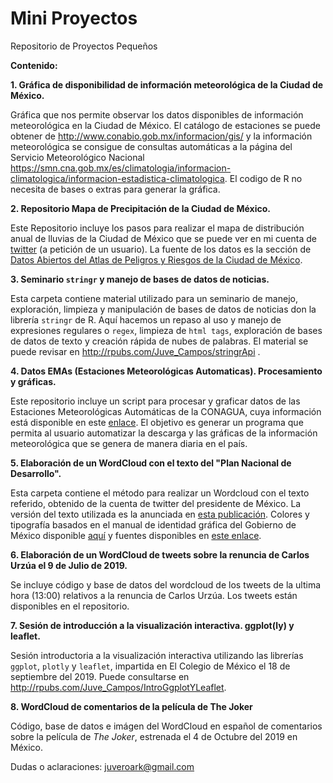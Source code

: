 # Mini Proyectos
Repositorio de Proyectos Pequeños

**Contenido:**

**1. Gráfica de disponibilidad de información meteorológica de la Ciudad de México.**

Gráfica que nos permite observar los datos disponibles de información meteorológica en la Ciudad de México. El catálogo de estaciones se puede obtener de http://www.conabio.gob.mx/informacion/gis/ y la información meteorológica se consigue de consultas automáticas a la página del Servicio Meteorológico Nacional https://smn.cna.gob.mx/es/climatologia/informacion-climatologica/informacion-estadistica-climatologica. El codigo de R no necesita de bases o extras para generar la gráfica. 

**2. Repositorio Mapa de Precipitación de la Ciudad de México.**

Este Repositorio incluye los pasos para realizar el mapa de distribución anual de lluvias de la Ciudad de México que se puede ver en mi cuenta de [twitter](https://twitter.com/JuvenalCamposF/status/1101262687823163393) (a petición de un usuario). La fuente de los datos es la sección de [Datos Abiertos del Atlas de Peligros y Riesgos de la Ciudad de México](http://www.atlas.cdmx.gob.mx/datosabiertos.html).

**3. Seminario `stringr` y manejo de bases de datos de noticias.**

Esta carpeta contiene material utilizado para un seminario de manejo, exploración, limpieza y manipulación de bases de datos de noticias don la librería `stringr` de R. Aquí hacemos un repaso al uso y manejo de expresiones regulares o `regex`, limpieza de `html tags`, exploración de bases de datos de texto y creación rápida de nubes de palabras. El material se puede revisar en http://rpubs.com/Juve_Campos/stringrApi .

**4. Datos EMAs (Estaciones Meteorológicas Automaticas). Procesamiento y gráficas.**

Este repositorio incluye un script para procesar y graficar datos de las Estaciones Meteorológicas Automáticas de la CONAGUA, cuya información está disponible en este [enlace](https://smn.cna.gob.mx/es/estaciones-meteorologicas-automaticas). El objetivo es generar un programa que permita al usuario automatizar la descarga y las gráficas de la información meteorológica que se genera de manera diaria en el país. 

**5. Elaboración de un WordCloud con el texto del "Plan Nacional de Desarrollo".**

Esta carpeta contiene el método para realizar un Wordcloud con el texto referido, obtenido de la cuenta de twitter del presidente de México. La versión del texto utilizada es la anunciada en [esta publicación](https://twitter.com/lopezobrador_/status/1123648826609414145). Colores y tipografía basados en el manual de identidad gráfica del Gobierno de México disponible [aquí](https://sader.gob.mx/sites/default/files/sagarpa/document/2018/12/03/1567/03122018-manual-gmx-sader.pdf) y fuentes disponibles en [este enlace](https://sader.gob.mx/sites/default/files/sagarpa/document/2018/12/03/1567/03122018-fuentes.zip).

**6. Elaboración de un WordCloud de tweets sobre la renuncia de Carlos Urzúa el 9 de Julio de 2019.**

Se incluye código y base de datos del wordcloud de los tweets de la ultima hora (13:00) relativos a la renuncia de Carlos Urzúa. 
Los tweets están disponibles en el repositorio. 

**7. Sesión de introducción a la visualización interactiva. ggplot(ly) y leaflet.**

Sesión introductoria a la visualización interactiva utilizando las librerías `ggplot`, `plotly` y `leaflet`, impartida en El Colegio de México el 18 de septiembre del 2019. Puede consultarse en http://rpubs.com/Juve_Campos/IntroGgplotYLeaflet. 

**8. WordCloud de comentarios de la película de The Joker**

Código, base de datos e imágen del WordCloud en español de comentarios sobre la película de _The Joker_, estrenada el 4 de Octubre del 2019 en México. 


Dudas o aclaraciones: juveroark@gmail.com
